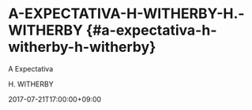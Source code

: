 # A-EXPECTATIVA-H-WITHERBY-H.-WITHERBY {#a-expectativa-h-witherby-h-witherby}

A Expectativa

H. WITHERBY

2017-07-21T17:00:00+09:00